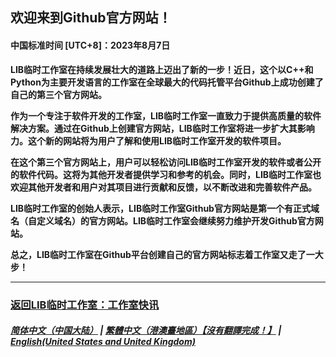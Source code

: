 ## 欢迎来到Github官方网站！
#### 中国标准时间 [UTC+8]：2023年8月7日 
**LIB临时工作室在持续发展壮大的道路上迈出了新的一步！近日，这个以C++和Python为主要开发语言的工作室在全球最大的代码托管平台Github上成功创建了自己的第三个官方网站。**

**作为一个专注于软件开发的工作室，LIB临时工作室一直致力于提供高质量的软件解决方案。通过在Github上创建官方网站，LIB临时工作室将进一步扩大其影响力。这个新的网站将为用户了解和使用LIB临时工作室开发的软件项目。**

**在这个第三个官方网站上，用户可以轻松访问LIB临时工作室开发的软件或者公开的软件代码。这将为其他开发者提供学习和参考的机会。同时，LIB临时工作室也欢迎其他开发者和用户对其项目进行贡献和反馈，以不断改进和完善软件产品。**

**LIB临时工作室的创始人表示，LIB临时工作室Github官方网站是第一个有正式域名（自定义域名）的官方网站。LIB临时工作室会继续努力维护开发Github官方网站。**


**总之，LIB临时工作室在Github平台创建自己的官方网站标志着工作室又走了一大步！**

---


### [返回LIB临时工作室：工作室快讯](https://libps.github.io/News)

##### [简体中文（中国大陆）](https://libps.github.io/news/welcome) | [繁體中文（港澳臺地區）【沒有翻譯完成！】](https://libps.github.io/tc/news/welcome) | **[English(United States and United Kingdom)](https://libps.github.io/en/news/welcome)**
